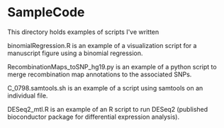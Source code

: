 # SampleCode
This directory holds examples of scripts I've written

binomialRegression.R is an example of a visualization script for a manuscript figure using a binomial regression.

RecombinationMaps_toSNP_hg19.py is an example of a python script to merge recombination map annotations to the associated SNPs. 

C_0798.samtools.sh is an example of a script using samtools on an individual file. 

DESeq2_mtl.R is an example of an R script to run DESeq2 (published bioconductor package for differential expression analysis).
